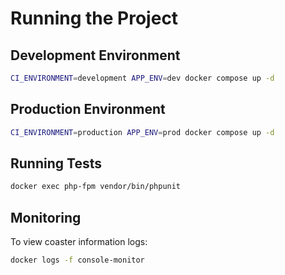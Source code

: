 # Running the Project

## Development Environment
```bash
CI_ENVIRONMENT=development APP_ENV=dev docker compose up -d
```

## Production Environment
```bash
CI_ENVIRONMENT=production APP_ENV=prod docker compose up -d
```

## Running Tests
```bash
docker exec php-fpm vendor/bin/phpunit
```

## Monitoring
To view coaster information logs:
```bash
docker logs -f console-monitor
```